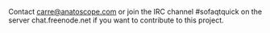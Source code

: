 Contact carre@anatoscope.com or join the IRC channel #sofaqtquick on the server chat.freenode.net if you want to contribute to this project.
